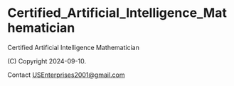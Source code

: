 # Certified_Artificial_Intelligence_Mathematician

Certified Artificial Intelligence Mathematician 

(C) Copyright 2024-09-10. 

Contact USEnterprises2001@gmail.com

